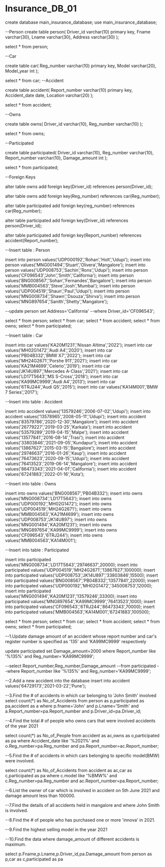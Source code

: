 # Insurance_DB_01


create database main_insurance_database;
use main_insurance_database;

--Person
create table person(
Driver_id varchar(10) primary key,
Fname varchar(30),
Lname varchar(30),
Address varchar(30)
);

select * from person;

--Car

create table car(
Reg_number varchar(10) primary key,
Model varchar(20),
Model_year int
);

select * from car;
--Accident

create table accident(
Report_number varchar(10) primary key,
Accident_date date,
Location varchar(20)
);

select * from accident;

--Owns 

create table owns(
Driver_id varchar(10),
Reg_number varchar(10)
);

select * from owns;

--Participated

create table participated(
Driver_id varchar(10),
Reg_number varchar(10),
Report_number varchar(10),
Damage_amount int
);

select * from participated;

--Foreign Keys

alter table owns add foreign key(Driver_id) references person(Driver_id);

alter table owns add foreign key(Reg_number) references car(Reg_number);

alter table participated add foreign key(reg_number) references car(Reg_number);

alter table participated add foreign key(Driver_id) references person(Driver_id);

alter table participated add foreign key(Report_number) references accident(Report_number);


--Insert table : Person

insert into person values('UDP000192','Rohan','Holt','Udupi');
insert into person values('MNG001494','Stuart','Olivera','Mangalore');
insert into person values('UDP008753','Sachin','Rons','Udupi');
insert into person values('CF096543','John','Smith','California');
insert into person values('BNG008567','Sohan','Fernandes','Bangalore');
insert into person values('MMB004563','Steve','Josh','Mumbai');
insert into person values('UDP004519','Shaun','Paul','Udupi');
insert into person values('MNG008734','Shawn','Dsouza','Shirva');
insert into person values('MNG897654','Sanith','Shetty','Mangalore');

--update person set Address='California'
--where Driver_id='CF096543';

select * from person;
select * from car;
select * from accident;
select * from owns;
select * from participated;

--Insert table : Car

insert into car values('KA20M1231','Nissan Altima','2022');
insert into car values('MH02G1472','Audi A4','2020');
insert into car values('PB04B332','BMW X7','2022');
insert into car values('MH24G2671','Porshe 911','2021');
insert into car values('KA21M4699','Celerio','2019');
insert into car values('JK14U897','Mercedes A-Class','2021');
insert into car values('LD17T5643','MS S-Cross','2018');
insert into car values('KA99MC9999','Audi A4','2013');
insert into car values('6TRJ244','Audi Q5','2015');
insert into car values('KA14M001','BMW 7 Series','2017');

--Insert into table : Accident

insert into accident values('13579246','2006-07-02','Udupi');
insert into accident values('13578965','2008-05-11','Udupi');
insert into accident values('83579786','2020-12-30','Mangalore');
insert into accident values('26779227','2019-03-25','Karkala');
insert into accident values('53579289','2019-04-15','Malpe');
insert into accident values('13577841','2016-08-14','Trasi');
insert into accident values('33803846','2021-09-05','Kundapur');
insert into accident values('13867627','2015-03-15','Bangalore');
insert into accident values('29746637','2016-01-26','Kaup');
insert into accident values('76473623','2020-09-15','Udupi');
insert into accident values('76413523','2019-06-14','Mangalore');
insert into accident values('86473343','2021-04-01','California');
insert into accident values('67241883','2022-01-16','Kota');



--Insert into table : Owns

insert into owns values('BNG008567','PB04B332');
insert into owns values('MNG008734','LD17T5643');
insert into owns values('UDP000192','MH02G1472');
insert into owns values('UDP004519','MH24G2671');
insert into owns values('MMB004563','KA21M4699');
insert into owns values('UDP008753','JK14U897');
insert into owns values('MNG001494','KA20M1231');
insert into owns values('MNG897654','KA99MC9999');
insert into owns values('CF096543','6TRJ244');
insert into owns values('MMB004563','KA14M001');



--Insert into table : Participated

insert into participated values('MNG008734','LD17T5643','29746637',20000);
insert into participated values('UDP004519','MH24G2671','13867627',100000);
insert into participated values('UDP008753','JK14U897','33803846',15500);
insert into participated values('BNG008567','PB04B332','13577841',22000);
insert into participated values('UDP000192','MH02G1472','345008753',12000);
insert into participated values('MNG001494','KA20M1231','13579246',33300);
insert into participated values('MNG897654','KA99MC9999','76413523',1000);
insert into participated values('CF096543','6TRJ244','86473343',70000);
insert into participated values('MMB004563','KA14M001','67241883',100500);




select * from person;
select * from car;
select * from accident;
select * from owns;
select * from participated;





--1.Update damage amount of an accident whose report number and car's register number is specified as '135' and 'KA99MC9999' respectively

update participated set Damage_amount=2000
where Report_number like '%135%' and Reg_number='KA99MC9999';


--select Report_number,Reg_number,Damage_amount
--from participated
--where Report_number like '%135%' and Reg_number='KA99MC9999';

--2.Add a new accident into the database
insert into accident values('64729173','2021-03-22','Pune');

--3.Find the # of accidents in which car belonging to 'John Smith' involved
select count(*) as No_of_Accidents
from person as p,participated as pa,accident as a
where p.fname='John' and p.Lname='Smith' and a.Report_number=pa.Report_number and p.Driver_id=pa.Driver_id;

--4.Find the total # of people who owns cars that were involved accidents of the year 2021

select count(*) as No_of_People
from accident as ac,owns as o,participated as pa
where Accident_date like '%2021%' and o.Reg_number=pa.Reg_number and pa.Report_number=ac.Report_number;		


--5.Find the # of accidents in which cars belonging to specific model(BMW) were involved.

select count(*) as No_of_Accidents
from accident as ac,car as c,participated as pa
where c.model like '%BMW%' and c.Reg_number=pa.Reg_number and ac.Report_number=pa.Report_number;


--6.List the owner of car which is involved in accident on 5th June 2021 and damage amount less than 100000.


--7.Find the details of all accidents held in mangalore and where John Smith is involved.

--8.Find the # of people who has purchased one or more 'innova' in 2021.


--9.Find the highest selling model in the year 2021

--10.Find the data where damage_amount of different accidents is maximum.

select p.Fname,p.Lname,p.Driver_id,pa.Damage_amount
from person as p,car as c,participated as pa


